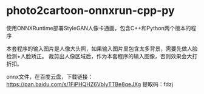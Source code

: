 # photo2cartoon-onnxrun-cpp-py
使用ONNXRuntime部署StyleGAN人像卡通画，包含C++和Python两个版本的程序

本套程序的输入图片是人像大头照，如果输入图片里包含太多背景，需要先做人脸检测+人脸矫正。
裁剪出人像区域后，作为本套程序的输入图像，否则效果会大打折扣。

onnx文件，在百度云盘，下载链接：https://pan.baidu.com/s/1FiPHQHZ6VbIyTTBe8qeJXg 
提取码：fdzj
